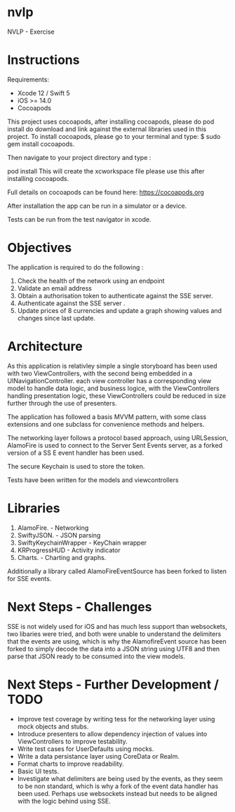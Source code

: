 # nvlp
NVLP - Exercise

# Instructions

   Requirements:
  * Xcode 12 / Swift 5 
  * iOS >= 14.0 
  * Cocoapods

This project uses cocoapods, after installing cocoapods, please do pod install do download and link against the external libraries used in this project.
To install cocoapods, please go to your terminal and type: $ sudo gem install cocoapods.

Then navigate to your project directory and type :

pod install
This will create the xcworkspace file please use this after installing cocoapods.


Full details on cocoapods can be found here:
https://cocoapods.org

After installation the app can be run in a simulator or a device.

Tests can be run from the test navigator in xcode.

# Objectives

The application is required to do the following :

1. Check the health of the network using an endpoint
2. Validate an email address
3. Obtain a authorisation token to authenticate against the SSE server.
4. Authenticate against the SSE server .
5. Update prices of 8 currencies and update a graph showing values and changes since last update.



# Architecture

As this application is relativley simple a single storyboard has been used with two ViewControllers, with the second being embedded in a UINavigationController. each view controller has a corresponding view model to handle data logic, and business logice, with the ViewControllers handling presentation logic, these ViewControllers could be reduced in size further through the use of presenters.

The application has followed a basis MVVM pattern, with some class extensions and one subclass for convenience methods and helpers. 

The networking layer follows a protocol based approach, using URLSession, AlamoFire is used to connect to the Server Sent Events server, as a forked version of a SS E event handler has been used.

The secure Keychain is used to store the token.

Tests have been written for the models and viewcontrollers


# Libraries

1. AlamoFire.  - Networking
2. SwiftyJSON. - JSON parsing
3. SwiftyKeychainWrapper - KeyChain wrapper
4. KRProgressHUD - Activity indicator
5. Charts.  - Charting and graphs.

Additionally a library called AlamoFireEventSource has been forked to listen for SSE events.

# Next Steps - Challenges

SSE is not widely used for iOS and has much less support than websockets, two libaries were tried, and both were unable to understand the delimiters that the events are using, which is why the AlamofireEvent source has been forked to simply decode the data into a JSON string using UTF8 and then parse that JSON ready to be consumed into the view models.

# Next Steps - Further Development / TODO

* Improve test coverage by writing tess for the networking layer using mock objects and stubs.
* Introduce presenters to allow dependency injection of values into ViewControllers to improve testability.
* Write test cases for UserDefaults using mocks.
* Write a data persistance layer using CoreData or Realm.
* Format charts to improve readability.
* Basic UI tests.
* Investigate what delimiters are being used by the events, as they seem to be non standard, which is why a fork of the event data handler has been used. Perhaps use websockets instead but needs to be aligned with the logic behind using SSE.

















